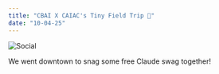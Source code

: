```yaml
---
title: "CBAI X CAIAC's Tiny Field Trip 🧢"
date: "10-04-25"
---
```

![Social](/news/keep_thinking.jpg)

We went downtown to snag some free Claude swag together!